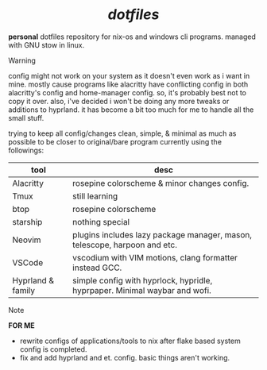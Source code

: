 *<h1 align="center">dotfiles</h1>*

**personal** dotfiles repository for nix-os and windows cli programs. managed with GNU stow in linux.

> [!WARNING]  
> config might not work on your system as it doesn't even work as i want in mine. mostly cause programs like alacritty have conflicting config in both alacritty's config and home-manager config. so, it's probably best not to copy it over. also, i've decided i won't be doing any more tweaks or additions to hyprland. it has become a bit too much for me to handle all the small stuff.

trying to keep all config/changes clean, simple, & minimal as much as possible to be closer to original/bare program currently using the followings:

| tool              | desc                                                                      |
| ----------------- | ------------------------------------------------------------------------- |
| Alacritty         | rosepine colorscheme & minor changes config.                              |
| Tmux              | still learning                                                            |
| btop              | rosepine colorscheme                                                      |
| starship          | nothing special                                                           |
| Neovim            | plugins includes lazy package manager, mason, telescope, harpoon and etc. |
| VSCode            | vscodium with VIM motions, clang formatter instead GCC.                   |
| Hyprland & family | simple config with hyprlock, hypridle, hyprpaper. Minimal waybar and wofi.|

> [!NOTE]
> **FOR ME**
> - rewrite configs of applications/tools to nix after flake based system config is completed.
> - fix and add hyprland and et. config. basic things aren't working.
